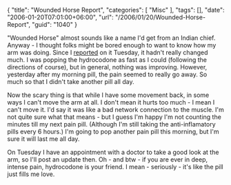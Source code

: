 {
	"title": "Wounded Horse Report",
	"categories": [
		"Misc"
	],
	"tags": [],
	"date": "2006-01-20T07:01:00+06:00",
	"url": "/2006/01/20/Wounded-Horse-Report",
	"guid": "1040"
}

"Wounded Horse" almost sounds like a name I'd get from an Indian chief. Anyway - I thought folks might be bored enough to want to know how my arm was doing. Since I <a href="http://ray.camdenfamily.com/index.cfm/2006/1/17/If-I-was-a-horse-they-would-shoot-me">reported</a> on it Tuesday, it hadn't really changed much. I was popping the hydrocodone as fast as I could (following the directions of course), but in general, nothing was improving. However, yesterday after my morning pill, the pain seemed to really go away. So much so that I didn't take another pill all day.
<!--more-->
Now the scary thing is that while I have some movement back, in some ways I can't move the arm at all. I don't mean it hurts too much - I mean I can't move it. I'd say it was like a bad network connection to the muscle. I'm not quite sure what that means - but I guess I'm happy I'm not counting the minutes till my next pain pill. (Although I'm still taking the anti-inflamatory pills every 6 hours.) I'm going to pop another pain pill this morning, but I'm sure it will last me all day. 

On Tuesday I have an appointment with a doctor to take a good look at the arm, so I'll post an update then. Oh - and btw - if you are ever in deep, intense pain, hydrocodone is your friend. I mean - seriously - it's like the pill just fills me love.